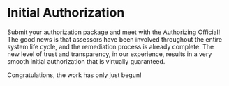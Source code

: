 # Initial Authorization

Submit your authorization package and meet with the Authorizing Official! The good news is that assessors have been involved throughout the entire system life cycle, and the remediation process is already complete. The new level of trust and transparency, in our experience, results in a very smooth initial authorization that is virtually guaranteed. 

Congratulations, the work has only just begun!
